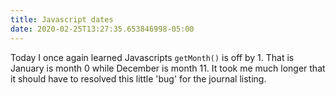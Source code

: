 ```yaml
---
title: Javascript dates
date: 2020-02-25T13:27:35.653846998-05:00
---
```

Today I once again learned Javascripts `getMonth()` is off by 1. That is January is month 0 while December is month 11. It took me much longer that it should have to resolved this little 'bug' for the journal listing. 
